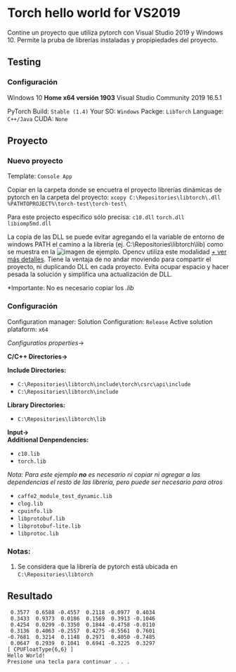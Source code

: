 # Torch hello world for VS2019
Contine un proyecto que utiliza pytorch con Visual Studio 2019 y Windows 10. Permite la pruba de librerías instaladas y propipiedades del proyecto.

## Testing

### Configuración
Windows 10 **Home x64 versión 1903**
Visual Studio Community 2019 16.5.1

PyTorch 
Build: ```Stable (1.4)```
Your SO: ```Windows```
Packge: ```LibTorch```
Language: ```C++/Java```
CUDA: ```None```

## Proyecto

### Nuevo proyecto
Template: ```Console App```

Copiar en la carpeta donde se encuetra el proyecto librerías dinámicas de pytorch en la carpeta del proyecto:
```xcopy C:\Repositories\libtorch\.dll %PATHTOPROJECT%\torch-test\torch-test\```

Para este projecto específico sólo precisa: ```c10.dll``` ```torch.dll``` ```libiomp5md.dll```

La copia de las DLL se puede evitar agregando el la variable de entorno de windows PATH el camino a la librería (ej. C:\Repositories\libtorch\lib) como se muestra en la ![imagen de ejemplo](./docs/opencv_pytorch_win_path.jpg). 
Opencv utiliza este modalidad [+ ver más detalles](../docs/Environment.md). 
Tiene la ventaja de no andar moviendo para compartir el proyecto, ni duplicando DLL en cada proyecto. Evita ocupar espacio y hacer pesada la solución y simplifica una actualización de DLL.

*Importante: No es necesario copiar los *.lib*

### Configuración
Configuration manager: 
Solution Configuration: ```Release```
Active solution plataform: ```x64```

*Configuratios properties*->

__C/C++ Directories->__

__Include Directories:__
* ```C:\Repositories\libtorch\include\torch\csrc\api\include```
* ```C:\Repositories\libtorch\include```

__Library Directories:__
* ```C:\Repositories\libtorch\lib```

__Input->__  
__Additional Denpendencies:__       
* ```c10.lib```
* ```torch.lib```

*Nota: Para este ejemplo __no__ es necesario ni copiar ni agregar a las dependencias el resto de las librería, pero puede ser necesario para otros*
* ```caffe2_module_test_dynamic.lib```
* ```clog.lib```
* ```cpuinfo.lib```
* ```libprotobuf.lib```
* ```libprotobuf-lite.lib```
* ```libprotoc.lib```


### Notas:
1. Se considera que la librería de pytorch está ubicada en ```C:\Repositories\libtorch```


## Resultado

```
 0.3577  0.6588 -0.4557  0.2118 -0.0977  0.4034
 0.3433  0.9373  0.0186  0.1569  0.3913 -0.1046
 0.4254  0.0299 -0.3350  0.1844 -0.4758 -0.0110
 0.3136  0.4063 -0.2557  0.4275 -0.5561  0.7601
-0.7681  0.3214  0.1148  0.2971  0.4050 -0.7485
 0.0647  0.2939  0.1041  0.6941 -0.3225  0.3297
[ CPUFloatType{6,6} ]
Hello World!
Presione una tecla para continuar . . .
```
